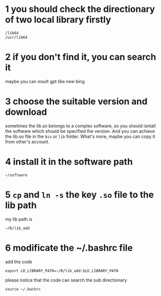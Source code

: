 # 1 you should check the directionary of two local library firstly

```
/lib64
/usr/lib64
```

# 2 if you don't find it, you can search it

maybe you can insult gpt like new bing

# 3 choose the suitable version and download

sometimes the lib.so belongs to a complex software, so you should isntall the software which should be specified the version.
And you can achieve the lib.so file in the `bin` or `lib` folder.
What's more, maybe you can copy it from other's account.

# 4 install it in the software path

```
~/software
```

# 5 `cp` and `ln -s` the key `.so` file to the lib path

my lib path is

```
~/R/lib_add
```

# 6 modificate the ~/.bashrc file

add the code

```
export LD_LIBRARY_PATH=~/R/lib_add:$LD_LIBRARY_PATH
```

please notice that the code can search the sub directionary

```
source ~/.bashrc
```
